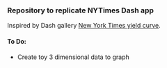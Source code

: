 ### Repository to replicate NYTimes Dash app

Inspired by Dash gallery [New York Times yield curve](https://plot.ly/dash/gallery/yield-curve/).


#### To Do:
* Create toy 3 dimensional data to graph